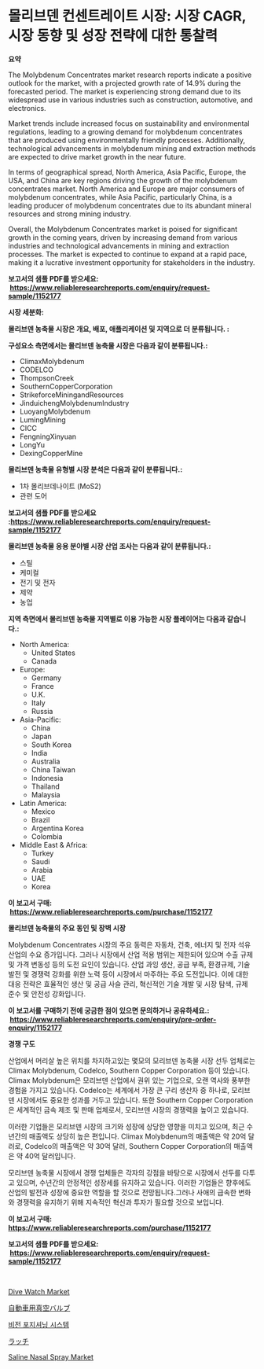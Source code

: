 <p><h1>몰리브덴 컨센트레이트 시장: 시장 CAGR, 시장 동향 및 성장 전략에 대한 통찰력</h1></p><p><strong>요약</strong></p>
<p><p>The Molybdenum Concentrates market research reports indicate a positive outlook for the market, with a projected growth rate of 14.9% during the forecasted period. The market is experiencing strong demand due to its widespread use in various industries such as construction, automotive, and electronics.</p><p>Market trends include increased focus on sustainability and environmental regulations, leading to a growing demand for molybdenum concentrates that are produced using environmentally friendly processes. Additionally, technological advancements in molybdenum mining and extraction methods are expected to drive market growth in the near future.</p><p>In terms of geographical spread, North America, Asia Pacific, Europe, the USA, and China are key regions driving the growth of the molybdenum concentrates market. North America and Europe are major consumers of molybdenum concentrates, while Asia Pacific, particularly China, is a leading producer of molybdenum concentrates due to its abundant mineral resources and strong mining industry.</p><p>Overall, the Molybdenum Concentrates market is poised for significant growth in the coming years, driven by increasing demand from various industries and technological advancements in mining and extraction processes. The market is expected to continue to expand at a rapid pace, making it a lucrative investment opportunity for stakeholders in the industry.</p></p>
<p><strong>보고서의 샘플 PDF를 받으세요: &nbsp;<a href="https://www.reliableresearchreports.com/enquiry/request-sample/1152177">https://www.reliableresearchreports.com/enquiry/request-sample/1152177</a></strong></p>
<p><strong>시장 세분화:</strong></p>
<p><strong> 몰리브덴 농축물 시장은 개요, 배포, 애플리케이션 및 지역으로 더 분류됩니다. :</strong></p>
<p><strong>구성요소 측면에서는 몰리브덴 농축물 시장은 다음과 같이 분류됩니다.:</strong></p>
<p><ul><li>ClimaxMolybdenum</li><li>CODELCO</li><li>ThompsonCreek</li><li>SouthernCopperCorporation</li><li>StrikeforceMiningandResources</li><li>JinduichengMolybdenumIndustry</li><li>LuoyangMolybdenum</li><li>LumingMining</li><li>CICC</li><li>FengningXinyuan</li><li>LongYu</li><li>DexingCopperMine</li></ul></p>
<p><strong> 몰리브덴 농축물 유형별 시장 분석은 다음과 같이 분류됩니다.:</strong></p>
<p><ul><li>1차 몰리브데나이트 (MoS2)</li><li>관련 도어</li></ul></p>
<p><strong>보고서의 샘플 PDF를 받으세요 :<a href="https://www.reliableresearchreports.com/enquiry/request-sample/1152177">https://www.reliableresearchreports.com/enquiry/request-sample/1152177</a></strong></p>
<p><strong> 몰리브덴 농축물 응용 분야별 시장 산업 조사는 다음과 같이 분류됩니다.:</strong></p>
<p><ul><li>스틸</li><li>케미컬</li><li>전기 및 전자</li><li>제약</li><li>농업</li></ul></p>
<p><strong>지역 측면에서 몰리브덴 농축물 지역별로 이용 가능한 시장 플레이어는 다음과 같습니다.:</strong></p>
<p><ul>
    <li>
        North America:
        <ul>
            <li>United States</li>
            <li>Canada</li>
        </ul>
    </li>
    <li>
        Europe:
        <ul>
            <li>Germany</li>
            <li>France</li>
            <li>U.K.</li>
            <li>Italy</li>
            <li>Russia</li>
        </ul>
    </li>
    <li>
        Asia-Pacific:
        <ul>
            <li>China</li>
            <li>Japan</li>
            <li>South Korea</li>
            <li>India</li>
            <li>Australia</li>
            <li>China Taiwan</li>
            <li>Indonesia</li>
            <li>Thailand</li>
            <li>Malaysia</li>
        </ul>
    </li>
    <li>
        Latin America:
        <ul>
            <li>Mexico</li>
            <li>Brazil</li>
            <li>Argentina Korea</li>
            <li>Colombia</li>
        </ul>
    </li>
    <li>
        Middle East & Africa:
        <ul>
            <li>Turkey</li>
            <li>Saudi</li>
            <li>Arabia</li>
            <li>UAE</li>
            <li>Korea</li>
        </ul>
    </li>
    </ul></p>
<p><strong>이 보고서 구매: &nbsp;<a href="https://www.reliableresearchreports.com/purchase/1152177">https://www.reliableresearchreports.com/purchase/1152177</a></strong></p>
<p><strong>몰리브덴 농축물의 주요 동인 및 장벽 시장</strong></p>
<p><p>Molybdenum Concentrates 시장의 주요 동력은 자동차, 건축, 에너지 및 전자 석유 산업의 수요 증가입니다. 그러나 시장에서 산업 적용 범위는 제한되어 있으며 수출 규제 및 가격 변동성 등의 도전 요인이 있습니다. 산업 과잉 생산, 공급 부족, 환경규제, 기술 발전 및 경쟁력 강화를 위한 노력 등이 시장에서 마주하는 주요 도전입니다. 이에 대한 대응 전략은 효율적인 생산 및 공급 사슬 관리, 혁신적인 기술 개발 및 시장 탐색, 규제 준수 및 안전성 강화입니다.</p></p>
<p><strong>이 보고서를 구매하기 전에 궁금한 점이 있으면 문의하거나 공유하세요.: &nbsp;<a href="https://www.reliableresearchreports.com/enquiry/pre-order-enquiry/1152177">https://www.reliableresearchreports.com/enquiry/pre-order-enquiry/1152177</a></strong></p>
<p><strong>경쟁 구도</strong></p>
<p><p>산업에서 머리살 높은 위치를 차지하고있는 몇모의 모리브덴 농축물 시장 선두 업체로는 Climax Molybdenum, Codelco, Southern Copper Corporation 등이 있습니다. Climax Molybdenum은 모리브덴 산업에서 권위 있는 기업으로, 오랜 역사와 풍부한 경험을 가지고 있습니다. Codelco는 세계에서 가장 큰 구리 생산자 중 하나로, 모리브덴 시장에서도 중요한 성과를 거두고 있습니다. 또한 Southern Copper Corporation은 세계적인 금속 제조 및 판매 업체로서, 모리브덴 시장의 경쟁력을 높이고 있습니다.</p><p>이러한 기업들은 모리브덴 시장의 크기와 성장에 상당한 영향을 미치고 있으며, 최근 수년간의 매출액도 상당히 높은 편입니다. Climax Molybdenum의 매출액은 약 20억 달러로, Codelco의 매출액은 약 30억 달러, Southern Copper Corporation의 매출액은 약 40억 달러입니다.</p><p>모리브덴 농축물 시장에서 경쟁 업체들은 각자의 강점을 바탕으로 시장에서 선두를 다투고 있으며, 수년간의 안정적인 성장세를 유지하고 있습니다. 이러한 기업들은 향후에도 산업의 발전과 성장에 중요한 역할을 할 것으로 전망됩니다.그러나 사애의 급속한 변화와 경쟁력을 유지하기 위해 지속적인 혁신과 투자가 필요할 것으로 보입니다.</p></p>
<p><strong>이 보고서 구매: &nbsp; <a href="https://www.reliableresearchreports.com/purchase/1152177">https://www.reliableresearchreports.com/purchase/1152177</a></strong></p>
<p><strong>보고서의 샘플 PDF를 받으세요: &nbsp;<a href="https://www.reliableresearchreports.com/enquiry/request-sample/1152177">https://www.reliableresearchreports.com/enquiry/request-sample/1152177</a></strong><strong></strong></p>
<p>&nbsp;</p>
<p><p><a href="https://github.com/johnbach50/Market-Research-Report-List-2/blob/main/dive-watch-market.md">Dive Watch Market</a></p><p><a href="https://medium.com/@susanjprice2023/%E8%87%AA%E5%8B%95%E8%BB%8A%E7%94%A8%E7%9C%9F%E7%A9%BA%E3%83%90%E3%83%AB%E3%83%96%E5%B8%82%E5%A0%B4%E8%A6%8F%E6%A8%A1-cagr-%E3%83%88%E3%83%AC%E3%83%B3%E3%83%892024-2030-0d0362c691fe">自動車用真空バルブ</a></p><p><a href="https://medium.com/@jackiefauhey9089475/%EB%B9%84%EC%A0%84-%ED%8F%AC%EC%A7%80%EC%85%94%EB%8B%9D-%EC%8B%9C%EC%8A%A4%ED%85%9C-%EC%8B%9C%EC%9E%A5-%EC%8B%9C%EC%9E%A5-cagr-%EC%8B%9C%EC%9E%A5-%EB%8F%99%ED%96%A5-%EB%B0%8F-%EC%84%B1%EC%9E%A5-%EC%A0%84%EB%9E%B5%EC%97%90-%EB%8C%80%ED%95%9C-%ED%86%B5%EC%B0%B0%EB%A0%A5-363879836807">비전 포지셔닝 시스템</a></p><p><a href="https://medium.com/@camron674/%E3%83%A9%E3%83%83%E3%83%81%E5%B8%82%E5%A0%B4%E3%81%AE%E8%A6%8F%E6%A8%A1-cagr-%E3%83%88%E3%83%AC%E3%83%B3%E3%83%89%E3%81%AF-2024%E5%B9%B4%E3%81%8B%E3%82%892030%E5%B9%B4%E3%81%BE%E3%81%A7%E3%81%A7%E3%81%99-495e2505f866">ラッチ</a></p><p><a href="https://github.com/pjcfca/Market-Research-Report-List-1/blob/main/saline-nasal-spray-market.md">Saline Nasal Spray Market</a></p></p>